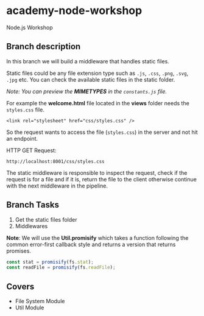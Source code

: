# academy-node-workshop

Node.js Workshop

## Branch description

In this branch we will build a middleware that handles static files.

Static files could be any file extension type such as `.js`, `.css`, `.png`, `.svg`, `.jpg` etc. You can check the available static files in the static folder.

_Note: You can preview the **MIMETYPES** in the `constants.js` file._

For example the **welcome.html** file located in the **views** folder needs the `styles.css` file.

```
<link rel="stylesheet" href="css/styles.css" />
```

So the request wants to access the file (`styles.css`) in the server and not hit an endpoint.

HTTP GET Request:

```
http://localhost:8001/css/styles.css
```

The static middleware is responsible to inspect the request, check if the request is for a file and if it is, return the file to the client otherwise continue with the next middleware in the pipeline.

## Branch Tasks

1. Get the static files folder
2. Middlewares

**Note**: We will use the **Util.promisify** which takes a function following the common error-first callback style and returns a version that returns promises.

```js
const stat = promisify(fs.stat);
const readFile = promisify(fs.readFile);
```

## Covers

- File System Module
- Util Module
